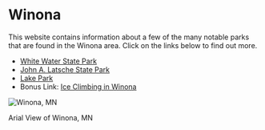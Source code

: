 # Winona
This website contains information about a few of the many notable parks that are found in the Winona area. Click on the links below to find out more. 

* [White Water State Park](https://colehagen15.github.io/Winona/whitewater)
* [John A. Latsche State Park](https://colehagen15.github.io/Winona/latsch)
* [Lake Park](https://colehagen15.github.io/Winona/lakepark)
* Bonus Link: [Ice Climbing in Winona](https://colehagen15.github.io/Winona/caylanvideo)
&nbsp;

![Winona, MN](https://www.exploreminnesota.com/memberimage.ashx?id=11200&width=800&mar=1)
&nbsp;

Arial View of Winona, MN
